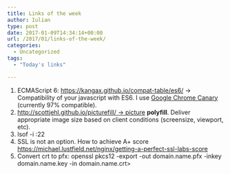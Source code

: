 ```yaml
---
title: Links of the week
author: Iulian
type: post
date: 2017-01-09T14:34:14+00:00
url: /2017/01/links-of-the-week/
categories:
  - Uncategorized
tags:
  - "Today's links"

---
```

  1. ECMAScript 6: <https://kangax.github.io/compat-table/es6/> -> Compatibility of your javascript with ES6. I use [Google Chrome Canary][1] (currently 97% compatible).
  2. [http://scottjehl.github.io/picturefill/ -> ][2][picture][3] <span class="_Tgc"><b>polyfill</b></span>. Deliver appropriate image size based on client conditions (screensize, viewport, etc).
  3. lsof -i :22
  4. SSL is not an option. How to achieve A+ score <https://michael.lustfield.net/nginx/getting-a-perfect-ssl-labs-score>
  5. Convert crt to pfx: openssl pkcs12 -export -out domain.name.pfx -inkey domain.name.key -in domain.name.crt>

 [1]: https://www.google.com/chrome/browser/canary.html
 [2]: http://scottjehl.github.io/picturefill/
 [3]: https://html.spec.whatwg.org/multipage/embedded-content.html#embedded-content